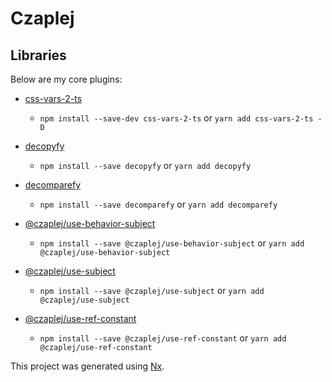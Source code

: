 # Czaplej

## Libraries

Below are my core plugins:

- [css-vars-2-ts](./packages/css-vars-2-ts)

  - `npm install --save-dev css-vars-2-ts` or `yarn add css-vars-2-ts -D`

- [decopyfy](./packages/decopyfy)

  - `npm install --save decopyfy` or `yarn add decopyfy`

- [decomparefy](./packages/decomparefy)

  - `npm install --save decomparefy` or `yarn add decomparefy`

- [@czaplej/use-behavior-subject](./packages/use-behavior-subject)
  - `npm install --save @czaplej/use-behavior-subject` or `yarn add @czaplej/use-behavior-subject`

- [@czaplej/use-subject](./packages/use-subject)
  - `npm install --save @czaplej/use-subject` or `yarn add @czaplej/use-subject`

- [@czaplej/use-ref-constant](./packages/use-ref-constant)
  - `npm install --save @czaplej/use-ref-constant` or `yarn add @czaplej/use-ref-constant`

This project was generated using [Nx](https://nx.dev).
